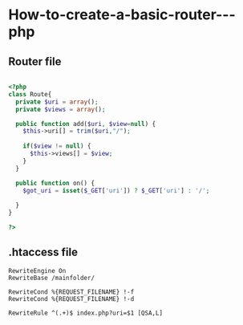 # How-to-create-a-basic-router---php

## Router file

``` php

<?php
class Route{
  private $uri = array();
  private $views = array();

  public function add($uri, $view=null) {
    $this->uri[] = trim($uri,"/");
    
    if($view != null) {
      $this->views[] = $view;
    }
  }

  public function on() {
    $got_uri = isset($_GET['uri']) ? $_GET['uri'] : '/';
    
  }
}

?>
```




## .htaccess file

```
RewriteEngine On
RewriteBase /mainfolder/

RewriteCond %{REQUEST_FILENAME} !-f
RewriteCond %{REQUEST_FILENAME} !-d

RewriteRule ^(.+)$ index.php?uri=$1 [QSA,L]
```

